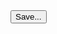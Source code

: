 <!DOCTYPE html>
<html>
<head>
  <link rel="stylesheet" type="text/css" href="style.css">
  <title>Test</title>
  <meta name="viewport" content="width=device-width, user-scalable=no, minimum-scale=1.0, maximum-scale=1.0">
</head>
<body>
  <button id="screenshot" type="button">Save...</button>
  <div id="THREEjs">
    <canvas id="c"></canvas>
  </div>
  <script src="./main.js" type="module"></script>
</body>
</html>